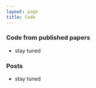 ```yaml
---
layout: page
title: Code
---
```


### Code from published papers
- stay tuned 

### Posts 
- stay tuned  
